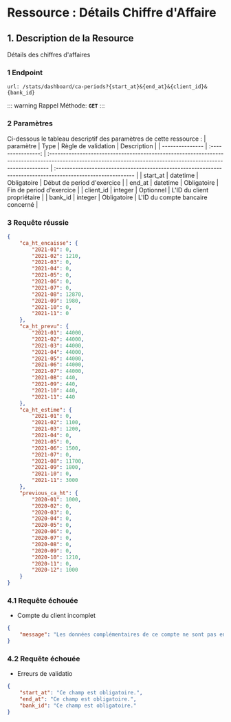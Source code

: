 # Ressource : Détails Chiffre d'Affaire

## 1. Description de la Resource

Détails des chiffres d'affaires


### 1 Endpoint

```
url: /stats/dashboard/ca-periods?{start_at}&{end_at}&{client_id}&{bank_id}
```

::: warning Rappel
Méthode: **`GET`**
:::

### 2 Paramètres

Ci-dessous le tableau descriptif des paramètres de cette ressource :
| paramètre | Type | Règle de validation | Description |
| --------------- | :----------------: | :------------------------------------------------------------------------------------------------------------------------------------------------------------ | :---------------------------------------------------------------------------------------------------------- |
| start_at | datetime | Obligatoire | Début de period d'exercice |
| end_at | datetime | Obligatoire | Fin de period d'exercice |
| client_id | integer | Optionnel | L'ID du client propriétaire |
| bank_id | integer | Obligatoire | L'ID du compte bancaire concerné |

### 3 Requête réussie

```json
{
    "ca_ht_encaisse": {
        "2021-01": 0,
        "2021-02": 1210,
        "2021-03": 0,
        "2021-04": 0,
        "2021-05": 0,
        "2021-06": 0,
        "2021-07": 0,
        "2021-08": 12870,
        "2021-09": 1980,
        "2021-10": 0,
        "2021-11": 0
    },
    "ca_ht_prevu": {
        "2021-01": 44000,
        "2021-02": 44000,
        "2021-03": 44000,
        "2021-04": 44000,
        "2021-05": 44000,
        "2021-06": 44000,
        "2021-07": 44000,
        "2021-08": 440,
        "2021-09": 440,
        "2021-10": 440,
        "2021-11": 440
    },
    "ca_ht_estime": {
        "2021-01": 0,
        "2021-02": 1100,
        "2021-03": 1200,
        "2021-04": 0,
        "2021-05": 0,
        "2021-06": 1500,
        "2021-07": 0,
        "2021-08": 11700,
        "2021-09": 1800,
        "2021-10": 0,
        "2021-11": 3000
    },
    "previous_ca_ht": {
        "2020-01": 1000,
        "2020-02": 0,
        "2020-03": 0,
        "2020-04": 0,
        "2020-05": 0,
        "2020-06": 0,
        "2020-07": 0,
        "2020-08": 0,
        "2020-09": 0,
        "2020-10": 1210,
        "2020-11": 0,
        "2020-12": 1000
    }
}
```

### 4.1 Requête échouée

* Compte du client incomplet

```json
{
    "message": "Les données complémentaires de ce compte ne sont pas encore définies."
}
```

### 4.2 Requête échouée

* Erreurs de validatio

```json
{
    "start_at": "Ce champ est obligatoire.",
    "end_at": "Ce champ est obligatoire.",
    "bank_id": "Ce champ est obligatoire."
}
```
